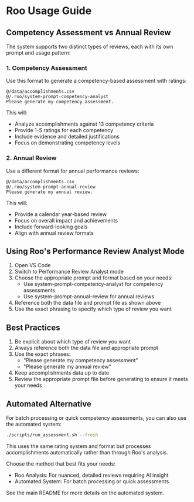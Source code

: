 # Roo Usage Guide

## Competency Assessment vs Annual Review

The system supports two distinct types of reviews, each with its own prompt and usage pattern:

### 1. Competency Assessment

Use this format to generate a competency-based assessment with ratings:

```
@/data/accomplishments.csv
@/.roo/system-prompt-competency-analyst
Please generate my competency assessment.
```

This will:
- Analyze accomplishments against 13 competency criteria
- Provide 1-5 ratings for each competency
- Include evidence and detailed justifications
- Focus on demonstrating competency levels

### 2. Annual Review

Use a different format for annual performance reviews:

```
@/data/accomplishments.csv 
@/.roo/system-prompt-annual-review 
Please generate my annual review.
```

This will:
- Provide a calendar year-based review
- Focus on overall impact and achievements
- Include forward-looking goals
- Align with annual review formats

## Using Roo's Performance Review Analyst Mode

1. Open VS Code
2. Switch to Performance Review Analyst mode
3. Choose the appropriate prompt and format based on your needs:
   - Use system-prompt-competency-analyst for competency assessments
   - Use system-prompt-annual-review for annual reviews
4. Reference both the data file and prompt file as shown above
5. Use the exact phrasing to specify which type of review you want

## Best Practices

1. Be explicit about which type of review you want
2. Always reference both the data file and appropriate prompt
3. Use the exact phrases:
   - "Please generate my competency assessment"
   - "Please generate my annual review"
4. Keep accomplishments data up to date
5. Review the appropriate prompt file before generating to ensure it meets your needs

## Automated Alternative

For batch processing or quick competency assessments, you can also use the automated system:

```bash
./scripts/run_assessment.sh --fresh
```

This uses the same rating system and format but processes accomplishments automatically rather than through Roo's analysis.

Choose the method that best fits your needs:
- Roo Analysis: For nuanced, detailed reviews requiring AI insight
- Automated System: For batch processing or quick assessments

See the main README for more details on the automated system.